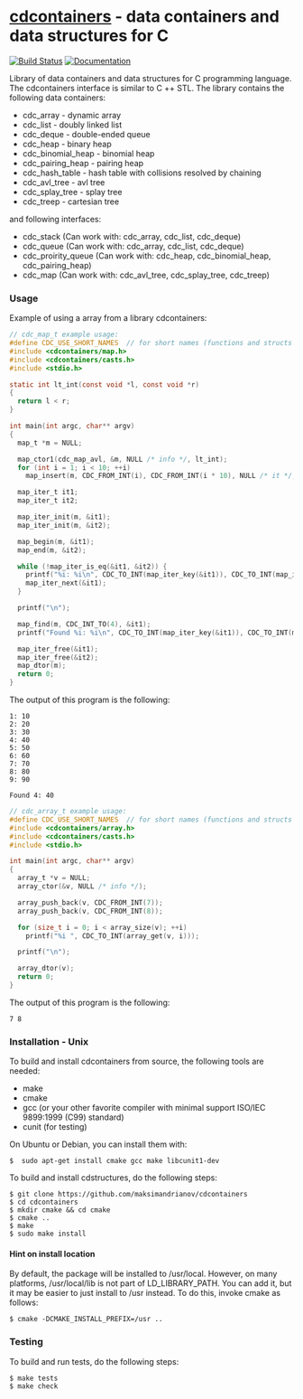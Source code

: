 # [cdcontainers](https://maksimandrianov.github.io/cdcontainers.github.io/) - data containers and data structures for C

[![Build Status](https://travis-ci.org/maksimandrianov/cdcontainers.svg?branch=master)](https://travis-ci.org/maksimandrianov/cdcontainers)
[![Documentation](https://img.shields.io/badge/api-reference-blue.svg)](https://maksimandrianov.github.io/cdcontainers.github.io/)

Library of data containers and data structures for C programming language. The cdcontainers interface is similar to C ++ STL.
The library contains the following data containers:
* cdc_array - dynamic array
* cdc_list - doubly linked list
* cdc_deque - double-ended queue
* cdc_heap - binary heap
* cdc_binomial_heap - binomial heap 
* cdc_pairing_heap - pairing heap 
* cdc_hash_table - hash table with collisions resolved by chaining
* cdc_avl_tree - avl tree
* cdc_splay_tree - splay tree
* cdc_treep - сartesian tree

and following interfaces:
* cdc_stack (Can work with: cdc_array, cdc_list, cdc_deque)
* cdc_queue (Can work with: cdc_array, cdc_list, cdc_deque)
* cdc_proirity_queue (Can work with: cdc_heap, cdc_binomial_heap, cdc_pairing_heap)
* cdc_map (Can work with: cdc_avl_tree, cdc_splay_tree, cdc_treep)

### Usage

Example of using a array from a library cdcontainers:

```c
// cdc_map_t example usage:
#define CDC_USE_SHORT_NAMES  // for short names (functions and structs without prefix cdc_*)
#include <cdcontainers/map.h>
#include <cdcontainers/casts.h>
#include <stdio.h>

static int lt_int(const void *l, const void *r)
{
  return l < r;
}

int main(int argc, char** argv)
{
  map_t *m = NULL;

  map_ctor1(cdc_map_avl, &m, NULL /* info */, lt_int);
  for (int i = 1; i < 10; ++i)
    map_insert(m, CDC_FROM_INT(i), CDC_FROM_INT(i * 10), NULL /* it */, NULL /* inserted */);

  map_iter_t it1;
  map_iter_t it2;

  map_iter_init(m, &it1);
  map_iter_init(m, &it2);

  map_begin(m, &it1);
  map_end(m, &it2);

  while (!map_iter_is_eq(&it1, &it2)) {
    printf("%i: %i\n", CDC_TO_INT(map_iter_key(&it1)), CDC_TO_INT(map_iter_value(&it1)));
    map_iter_next(&it1);
  }

  printf("\n");

  map_find(m, CDC_INT_TO(4), &it1);
  printf("Found %i: %i\n", CDC_TO_INT(map_iter_key(&it1)), CDC_TO_INT(map_iter_value(&it1)));

  map_iter_free(&it1);
  map_iter_free(&it2);
  map_dtor(m);
  return 0;
}
```
The output of this program is the following:
```
1: 10
2: 20
3: 30
4: 40
5: 50
6: 60
7: 70
8: 80
9: 90

Found 4: 40
```

```c
// cdc_array_t example usage:
#define CDC_USE_SHORT_NAMES  // for short names (functions and structs without prefix cdc_*)
#include <cdcontainers/array.h>
#include <cdcontainers/casts.h>
#include <stdio.h>

int main(int argc, char** argv)
{
  array_t *v = NULL;
  array_ctor(&v, NULL /* info */);

  array_push_back(v, CDC_FROM_INT(7));
  array_push_back(v, CDC_FROM_INT(8));

  for (size_t i = 0; i < array_size(v); ++i)
    printf("%i ", CDC_TO_INT(array_get(v, i)));

  printf("\n");

  array_dtor(v);
  return 0;
}
```

The output of this program is the following:
```
7 8
```

### Installation - Unix

To build and install cdcontainers from source, the following tools are needed:
* make
* cmake
* gcc (or your other favorite compiler with minimal support ISO/IEC 9899:1999 (C99) standard)
* cunit (for testing)

On Ubuntu or Debian, you can install them with:

    $  sudo apt-get install cmake gcc make libcunit1-dev

To build and install cdstructures, do the following steps:

    $ git clone https://github.com/maksimandrianov/cdcontainers
    $ cd cdcontainers
    $ mkdir cmake && cd cmake
    $ cmake ..
    $ make
    $ sudo make install

#### Hint on install location

By default, the package will be installed to /usr/local. However, on many platforms, /usr/local/lib is not part of LD_LIBRARY_PATH. You can add it, but it may be easier to just install to /usr instead. To do this, invoke cmake as follows:

    $ cmake -DCMAKE_INSTALL_PREFIX=/usr ..

### Testing

To build and run tests, do the following steps:

    $ make tests
    $ make check


